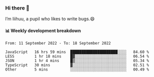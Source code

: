 ### Hi there 👋
I’m liihuu, a pupil who likes to write bugs.😄


#### 📊 Weekly development breakdown
<!--START_SECTION:waka-->

```text
From: 11 September 2022 - To: 18 September 2022

JavaScript   16 hrs 59 mins  █████████████████████░░░░   84.60 %
LESS         1 hr 18 mins    █▓░░░░░░░░░░░░░░░░░░░░░░░   06.54 %
JSON         1 hr 4 mins     █▒░░░░░░░░░░░░░░░░░░░░░░░   05.34 %
TypeScript   30 mins         ▓░░░░░░░░░░░░░░░░░░░░░░░░   02.51 %
Other        5 mins          ░░░░░░░░░░░░░░░░░░░░░░░░░   00.49 %
```

<!--END_SECTION:waka-->

<!--
**liihuu/liihuu** is a ✨ _special_ ✨ repository because its `README.md` (this file) appears on your GitHub profile.

Here are some ideas to get you started:

- 🔭 I’m currently working on ...
- 🌱 I’m currently learning ...
- 👯 I’m looking to collaborate on ...
- 🤔 I’m looking for help with ...
- 💬 Ask me about ...
- 📫 How to reach me: ...
- 😄 Pronouns: ...
- ⚡ Fun fact: ...
-->
